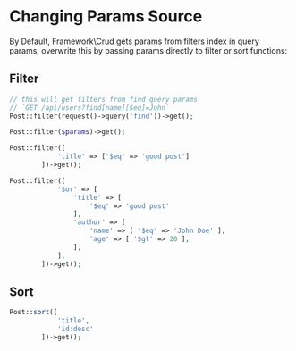 # Changing Params Source

By Default, Framework\Crud gets params from filters index in query params, overwrite this by passing params directly to filter or sort functions:

## Filter

```php
// this will get filters from find query params
// `GET /api/users?find[name][$eq]=John`
Post::filter(request()->query('find'))->get();
```

```php
Post::filter($params)->get();

Post::filter([
            'title' => ['$eq' => 'good post']
        ])->get();

Post::filter([
            '$or' => [
                'title' => [
                    '$eq' => 'good post'
                ],
                'author' => [
                    'name' => [ '$eq' => 'John Doe' ],
                    'age' => [ '$gt' => 20 ],
                ],
            ],
        ])->get();
```

## Sort

```php
Post::sort([
            'title',
            'id:desc'
        ])->get();
```
